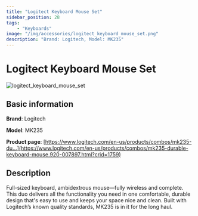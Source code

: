 ```yaml
---
title: "Logitect Keyboard Mouse Set"
sidebar_position: 28
tags:
    - "Keyboards"
image: "/img/accessories/logitect_keyboard_mouse_set.png"
description: "Brand: Logitech, Model: MK235"
---
```

# Logitect Keyboard Mouse Set

![logitect_keyboard_mouse_set](/img/accessories/logitect_keyboard_mouse_set.png)

## Basic information

**Brand**: Logitech

**Model**: MK235

**Product page**: [https://www.logitech.com/en-us/products/combos/mk235-du...](https://www.logitech.com/en-us/products/combos/mk235-durable-keyboard-mouse.920-007897.html?crid=1759)

## Description

Full\-sized keyboard, ambidextrous mouse—fully wireless and complete\. This duo delivers all the functionality you need in one comfortable, durable design that's easy to use and keeps your space nice and clean\. Built with Logitech’s known quality standards, MK235 is in it for the long haul\.

